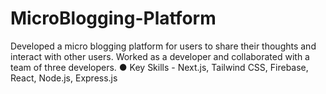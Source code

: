 # MicroBlogging-Platform
Developed a micro blogging platform for users to share their thoughts and interact with other users. Worked as a developer and collaborated with a team of three developers. ● Key Skills - Next.js, Tailwind CSS, Firebase, React, Node.js, Express.js

